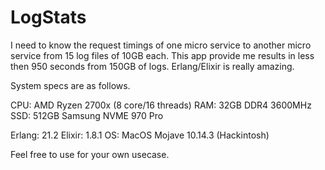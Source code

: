 # LogStats

I need to know the request timings of one micro service to another micro service from 15 log files of 10GB each. This app provide me results in less then 950 seconds from 150GB of logs. Erlang/Elixir is really amazing. 

System specs are as follows.

CPU: AMD Ryzen 2700x (8 core/16 threads)
RAM: 32GB DDR4 3600MHz
SSD: 512GB Samsung  NVME 970 Pro

Erlang: 21.2
Elixir: 1.8.1
OS: MacOS Mojave 10.14.3 (Hackintosh)

Feel free to use for your own usecase.
